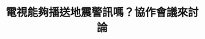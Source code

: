 ---
id: "35"
lang: zh-tw
description: 「強制全電視頻道加入『地震速報』訊息即時蓋台播送功能」連署案
propose_date: 2018-05-07
meeting_date: 2018-07-27
publish: "FALSE"
selected: "FALSE"
blog_selected: "FALSE"
thumbnail: https://pdis.nat.gov.tw/assets/imgs/0501dceb4bbb80b9ff3daba8233d81dfd37c9b6e.JPG
title: 電視能夠播送地震警訊嗎？協作會議來討論
introduction:
  content: 針對地震警訊，雖然目前已經有手機即時推播的功能，但仍會遇到一些問題導致無法收到警訊，因此提案人希望能透過法規規範各頻道媒體加入「地震速報」功能。但在電視上呈現地震速報可能會面臨的問題是，小電視台無法負擔相關成本，需要增加設備或是提供誘因來鼓勵電視台介接，若是系統業者強制轉台的話，也會面臨小的平台難以介接的問題。經過討論，交通部於會後承諾，將針對國內電視業者建立分工體系及服務系統後，由中央氣象局提供地震速報資訊介接服務系統，再轉發下游之電視臺業者進行地震預警應用，期能讓民眾第一時間掌握地震消息，而內政部對此也回應，將持續推動用最新科技及多元媒體管道傳遞災害訊息。
  image: https://pdis.nat.gov.tw/assets/imgs/cefe13fe0a8de71c30fdc0732003b78e51073d83.JPG
color: blue
join:
  type: 提
  title: 強制全電視頻道加入「地震速報」訊息即時蓋台播送功能
  link: https://join.gov.tw/idea/detail/1909a9d2-7e4e-4e3a-9380-d35c5d1ba2de
  image: https://cm.pdis.nat.gov.tw/images/post/1AeELYexLCxU7LKgoQUNtx2SPIfg9pHSm.jpg
layout: post
departments:
  - 通傳會
  - 交通部
embed:
  agenda_book:
    links:
      - https://issuu.com/pdis.tw/docs/_8bbaaf940cb41a
  mind_map:
    links:
      - https://miro.com/app/live-embed/o9J_kz_SP_s=/?moveToViewport=-2876,-1474,4318,1593
  proposer_slide:
    links:
      - https://issuu.com/pdis.tw/docs/_____.pptx
  ministry_slide:
    links:
      - https://issuu.com/pdis.tw/docs/_____.pptx_2d2ec86110aeb8
      - https://issuu.com/pdis.tw/docs/_____.pptx_51307e288be816
  transcript:
    links:
      - https://sayit.pdis.nat.gov.tw/2018-07-27-%E9%96%8B%E6%94%BE%E6%94%BF%E5%BA%9C%E8%81%AF%E7%B5%A1%E4%BA%BA%E7%AC%AC%E4%B8%89%E5%8D%81%E4%BA%94%E6%AC%A1%E5%8D%94%E4%BD%9C%E6%9C%83%E8%AD%B0
blogs:
  - https://pdis.nat.gov.tw/zh-TW/blog/%E9%9B%BB%E8%A6%96%E5%A6%82%E4%BD%95%E5%8A%A0%E5%85%A5%E5%9C%B0%E9%9C%87%E9%80%9F%E5%A0%B1-%E5%8D%94%E4%BD%9C%E6%9C%83%E8%AD%B0%E6%8B%BC%E5%87%BA%E5%8F%AF%E8%83%BD%E8%A7%A3%E6%B3%95/
---